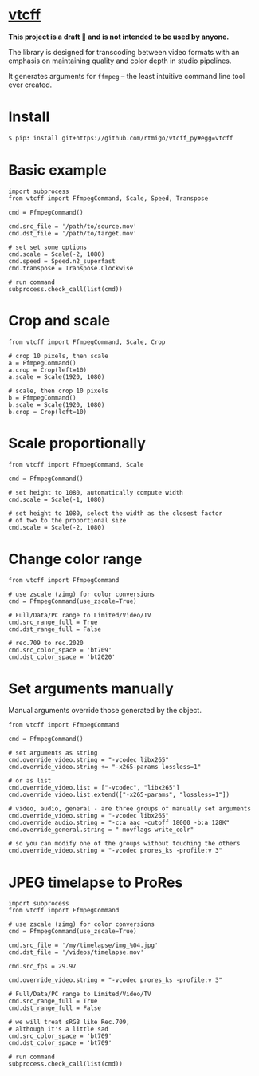 # [vtcff](https://github.com/rtmigo/vtcff_py)

**This project is a draft 🍏 and is not intended to be used by anyone.**

The library is designed for transcoding between video formats with an emphasis
on maintaining quality and color depth in studio pipelines.

It generates arguments for `ffmpeg` – the least intuitive command line tool ever
created.

# Install

```bash
$ pip3 install git+https://github.com/rtmigo/vtcff_py#egg=vtcff
```

# Basic example

```python3
import subprocess
from vtcff import FfmpegCommand, Scale, Speed, Transpose

cmd = FfmpegCommand()

cmd.src_file = '/path/to/source.mov'
cmd.dst_file = '/path/to/target.mov'

# set set some options
cmd.scale = Scale(-2, 1080)
cmd.speed = Speed.n2_superfast
cmd.transpose = Transpose.Clockwise

# run command
subprocess.check_call(list(cmd))
```

# Crop and scale

```python3
from vtcff import FfmpegCommand, Scale, Crop

# crop 10 pixels, then scale
a = FfmpegCommand()
a.crop = Crop(left=10)
a.scale = Scale(1920, 1080)

# scale, then crop 10 pixels
b = FfmpegCommand()
b.scale = Scale(1920, 1080)
b.crop = Crop(left=10)
```

# Scale proportionally

```python3
from vtcff import FfmpegCommand, Scale

cmd = FfmpegCommand()

# set height to 1080, automatically compute width 
cmd.scale = Scale(-1, 1080)

# set height to 1080, select the width as the closest factor 
# of two to the proportional size 
cmd.scale = Scale(-2, 1080)
```

# Change color range

```python3
from vtcff import FfmpegCommand

# use zscale (zimg) for color conversions
cmd = FfmpegCommand(use_zscale=True)

# Full/Data/PC range to Limited/Video/TV
cmd.src_range_full = True
cmd.dst_range_full = False

# rec.709 to rec.2020 
cmd.src_color_space = 'bt709'
cmd.dst_color_space = 'bt2020'
```

# Set arguments manually

Manual arguments override those generated by the object.

```python3
from vtcff import FfmpegCommand

cmd = FfmpegCommand()

# set arguments as string
cmd.override_video.string = "-vcodec libx265"
cmd.override_video.string += "-x265-params lossless=1"

# or as list
cmd.override_video.list = ["-vcodec", "libx265"]
cmd.override_video.list.extend(["-x265-params", "lossless=1"])

# video, audio, general - are three groups of manually set arguments
cmd.override_video.string = "-vcodec libx265"
cmd.override_audio.string = "-c:a aac -cutoff 18000 -b:a 128K"
cmd.override_general.string = "-movflags write_colr"

# so you can modify one of the groups without touching the others
cmd.override_video.string = "-vcodec prores_ks -profile:v 3"
```

# JPEG timelapse to ProRes

```python3
import subprocess
from vtcff import FfmpegCommand

# use zscale (zimg) for color conversions
cmd = FfmpegCommand(use_zscale=True)

cmd.src_file = '/my/timelapse/img_%04.jpg'
cmd.dst_file = '/videos/timelapse.mov'

cmd.src_fps = 29.97

cmd.override_video.string = "-vcodec prores_ks -profile:v 3"

# Full/Data/PC range to Limited/Video/TV
cmd.src_range_full = True
cmd.dst_range_full = False

# we will treat sRGB like Rec.709, 
# although it's a little sad
cmd.src_color_space = 'bt709'
cmd.dst_color_space = 'bt709'

# run command
subprocess.check_call(list(cmd))
```